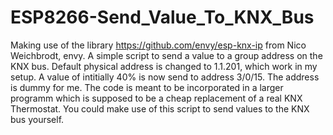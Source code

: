 # ESP8266-Send_Value_To_KNX_Bus

Making use of the library https://github.com/envy/esp-knx-ip from Nico Weichbrodt, envy. A simple script to send a value to a group address on the KNX bus.
Default physical address is changed to 1.1.201, which work in my setup.
A value of intitially 40% is now send to address 3/0/15. The address is dummy for me. 
The code is meant to be incorporated in a larger programm which is supposed to be a cheap replacement of a real KNX Thermostat.
You could make use of this script to send values to the KNX bus yourself.
